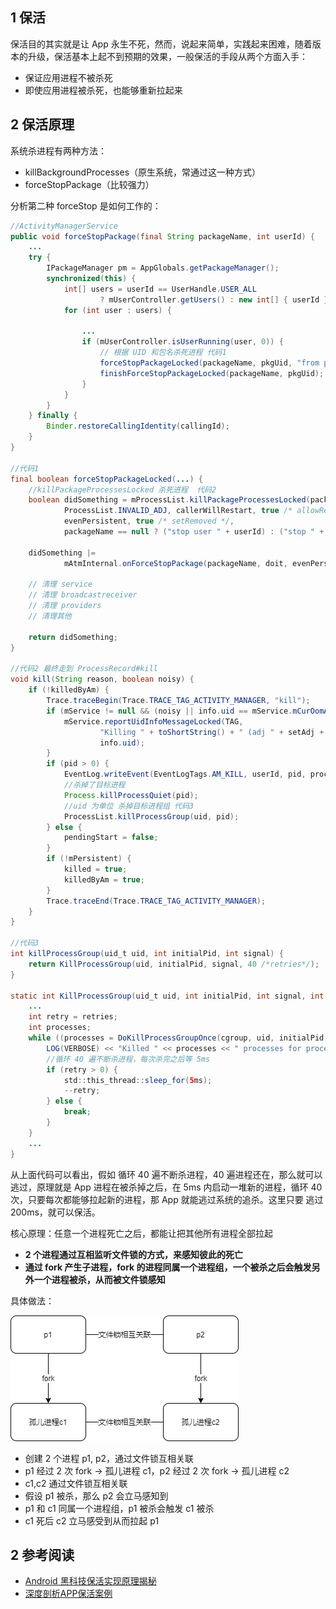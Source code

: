 ## 1 保活

保活目的其实就是让 App 永生不死，然而，说起来简单，实践起来困难，随着版本的升级，保活基本上起不到预期的效果，一般保活的手段从两个方面入手：

* 保证应用进程不被杀死
* 即使应用进程被杀死，也能够重新拉起来

## 2 保活原理

系统杀进程有两种方法：

* killBackgroundProcesses（原生系统，常通过这一种方式）
* forceStopPackage（比较强力）

分析第二种 forceStop 是如何工作的：

```java
//ActivityManagerService
public void forceStopPackage(final String packageName, int userId) {
    ...
    try {
        IPackageManager pm = AppGlobals.getPackageManager();
        synchronized(this) {
            int[] users = userId == UserHandle.USER_ALL
                    ? mUserController.getUsers() : new int[] { userId };
            for (int user : users) {

                ...
                if (mUserController.isUserRunning(user, 0)) {
                	// 根据 UID 和包名杀死进程 代码1
                    forceStopPackageLocked(packageName, pkgUid, "from pid " + callingPid);
                    finishForceStopPackageLocked(packageName, pkgUid);
                }
            }
        }
    } finally {
        Binder.restoreCallingIdentity(callingId);
    }
}

//代码1
final boolean forceStopPackageLocked(...) {
    //killPackageProcessesLocked 杀死进程  代码2
    boolean didSomething = mProcessList.killPackageProcessesLocked(packageName, appId, userId,
            ProcessList.INVALID_ADJ, callerWillRestart, true /* allowRestart */, doit,
            evenPersistent, true /* setRemoved */,
            packageName == null ? ("stop user " + userId) : ("stop " + packageName));

    didSomething |=
            mAtmInternal.onForceStopPackage(packageName, doit, evenPersistent, userId);

    // 清理 service
    // 清理 broadcastreceiver
    // 清理 providers
    // 清理其他

    return didSomething;
}

//代码2 最终走到 ProcessRecord#kill
void kill(String reason, boolean noisy) {
    if (!killedByAm) {
        Trace.traceBegin(Trace.TRACE_TAG_ACTIVITY_MANAGER, "kill");
        if (mService != null && (noisy || info.uid == mService.mCurOomAdjUid)) {
            mService.reportUidInfoMessageLocked(TAG,
                    "Killing " + toShortString() + " (adj " + setAdj + "): " + reason,
                    info.uid);
        }
        if (pid > 0) {
            EventLog.writeEvent(EventLogTags.AM_KILL, userId, pid, processName, setAdj, reason);
            //杀掉了目标进程
            Process.killProcessQuiet(pid);
            //uid 为单位 杀掉目标进程组 代码3
            ProcessList.killProcessGroup(uid, pid);
        } else {
            pendingStart = false;
        }
        if (!mPersistent) {
            killed = true;
            killedByAm = true;
        }
        Trace.traceEnd(Trace.TRACE_TAG_ACTIVITY_MANAGER);
    }
}

//代码3
int killProcessGroup(uid_t uid, int initialPid, int signal) {
    return KillProcessGroup(uid, initialPid, signal, 40 /*retries*/);
}

static int KillProcessGroup(uid_t uid, int initialPid, int signal, int retries) {
    ...
    int retry = retries;
    int processes;
    while ((processes = DoKillProcessGroupOnce(cgroup, uid, initialPid, signal)) > 0) {
        LOG(VERBOSE) << "Killed " << processes << " processes for processgroup " << initialPid;
        //循环 40 遍不断杀进程，每次杀完之后等 5ms 
        if (retry > 0) {
            std::this_thread::sleep_for(5ms);
            --retry;
        } else {
            break;
        }
    }
    ...
}
```

从上面代码可以看出，假如 循环 40 遍不断杀进程，40 遍进程还在，那么就可以逃过，原理就是 App 进程在被杀掉之后，在 5ms 内启动一堆新的进程，循环 40 次，只要每次都能够拉起新的进程，那 App 就能逃过系统的追杀。这里只要 逃过 200ms，就可以保活。

核心原理：任意一个进程死亡之后，都能让把其他所有进程全部拉起

* **2 个进程通过互相监听文件锁的方式，来感知彼此的死亡**
* **通过 fork 产生子进程，fork 的进程同属一个进程组，一个被杀之后会触发另外一个进程被杀，从而被文件锁感知**

具体做法：

![image-20221107142529642](../assets/android_progress_keep_alive.png)

* 创建 2 个进程 p1, p2，通过文件锁互相关联
* p1 经过 2 次 fork -> 孤儿进程 c1，p2 经过 2 次 fork -> 孤儿进程 c2
* c1,c2 通过文件锁互相关联
* 假设 p1 被杀，那么 p2 会立马感知到
* p1 和 c1 同属一个进程组，p1 被杀会触发 c1 被杀
* c1 死后 c2 立马感受到从而拉起 p1

## 2 参考阅读

* [Android 黑科技保活实现原理揭秘](http://weishu.me/2020/01/16/a-keep-alive-method-on-android/)
* [深度剖析APP保活案例](http://gityuan.com/2018/02/24/process-keep-forever/)

